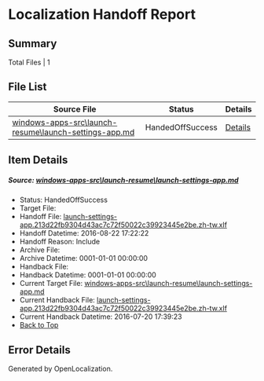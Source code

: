 # <a name='report-top'></a> Localization Handoff Report

## Summary
 Total Files | 1

## File List
 Source File | Status | Details 
 ----------- | ------ | ------- 
 [windows-apps-src\launch-resume\launch-settings-app.md](https://github.com/Microsoft/windows-apps/blob/f90ba930db60f338ee0ebcc80934281363de01ee/windows-apps-src/launch-resume/launch-settings-app.md) | HandedOffSuccess | [Details](#249e485f74364475ff96a8256ee88bdb797492594396)

## Item Details
##### <a name='249e485f74364475ff96a8256ee88bdb797492594396'></a> Source: [windows-apps-src\launch-resume\launch-settings-app.md](https://github.com/Microsoft/windows-apps/blob/f90ba930db60f338ee0ebcc80934281363de01ee/windows-apps-src/launch-resume/launch-settings-app.md)
* Status: HandedOffSuccess
* Target File: 
* Handoff File: [launch-settings-app.213d22fb9304d43ac7c72f50022c39923445e2be.zh-tw.xlf](https://github.com/Microsoft/WDG.handoff/blob/67f8a44e99b4e5b4f1e13ed4fb82b2fcf4d2a693/ol-handoff/Microsoft/windows-apps.zh-tw/master/launch-settings-app.213d22fb9304d43ac7c72f50022c39923445e2be.zh-tw.xlf)
* Handoff Datetime: 2016-08-22 17:22:22
* Handoff Reason: Include
* Archive File: 
* Archive Datetime: 0001-01-01 00:00:00
* Handback File: 
* Handback Datetime: 0001-01-01 00:00:00
* Current Target File: [windows-apps-src\launch-resume\launch-settings-app.md](https://github.com/Microsoft/windows-apps.zh-tw/blob/28d9426b29c49ad4d7d36ad8929a7eab1d0bd985/windows-apps-src/launch-resume/launch-settings-app.md)
* Current Handback File: [launch-settings-app.213d22fb9304d43ac7c72f50022c39923445e2be.zh-tw.xlf](https://github.com/Microsoft/WDG.handback/blob/ba466a2470429e980e411fcb9bc1043d0c07ebdd/ol-handback/Microsoft/windows-apps.zh-tw/master/launch-settings-app.213d22fb9304d43ac7c72f50022c39923445e2be.zh-tw.xlf)
* Current Handback Datetime: 2016-07-20 17:39:23
* [Back to Top](#report-top)


## Error Details

Generated by OpenLocalization.
